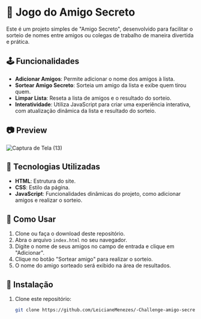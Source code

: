 # 🎯 Jogo do Amigo Secreto

Este é um projeto simples de "Amigo Secreto", desenvolvido para facilitar o sorteio de nomes entre amigos ou colegas de trabalho de maneira divertida e prática.

## 🕹️ Funcionalidades

- **Adicionar Amigos**: Permite adicionar o nome dos amigos à lista.
- **Sortear Amigo Secreto**: Sorteia um amigo da lista e exibe quem tirou quem.
- **Limpar Lista**: Reseta a lista de amigos e o resultado do sorteio.
- **Interatividade**: Utiliza JavaScript para criar uma experiência interativa, com atualização dinâmica da lista e resultado do sorteio.

## 📷  Preview 
![Captura de Tela (13)](https://github.com/user-attachments/assets/4bd06769-7dbf-4ed5-b9e7-0b21ae275d8b)

## 🚀 Tecnologias Utilizadas

- **HTML**: Estrutura do site.
- **CSS**: Estilo da página.
- **JavaScript**: Funcionalidades dinâmicas do projeto, como adicionar amigos e realizar o sorteio.

## 📌 Como Usar

1. Clone ou faça o download deste repositório.
2. Abra o arquivo `index.html` no seu navegador.
3. Digite o nome de seus amigos no campo de entrada e clique em "Adicionar".
4. Clique no botão "Sortear amigo" para realizar o sorteio.
5. O nome do amigo sorteado será exibido na área de resultados.

## 📌 Instalação

1. Clone este repositório:
   ```bash
   git clone https://github.com/LeicianeMenezes/-Challenge-amigo-secreto.git
